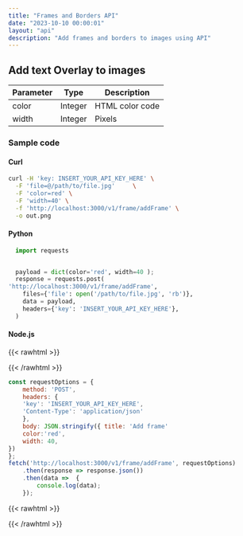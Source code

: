 ```yaml
---
title: "Frames and Borders API"
date: "2023-10-10 00:00:01"
layout: "api"
description: "Add frames and borders to images using API"
---
```



## Add text Overlay to images

| Parameter | Type | Description |
|-----------|------|-------------|
| color      | Integer | HTML color code|
| width      | Integer | Pixels|


### Sample code

#### Curl

```bash
curl -H 'key: INSERT_YOUR_API_KEY_HERE' \
  -F 'file=@/path/to/file.jpg'     \
  -F 'color=red' \
  -F 'width=40' \
  -f 'http://localhost:3000/v1/frame/addFrame' \
  -o out.png

```

#### Python

```python
  import requests


  payload = dict(color='red', width=40 );
  response = requests.post(
'http://localhost:3000/v1/frame/addFrame',
    files={'file': open('/path/to/file.jpg', 'rb')},
    data = payload,
    headers={'key': 'INSERT_YOUR_API_KEY_HERE'},
  )
```

#### Node.js

{{< rawhtml >}}
 <div class='editable' onClick="this.contentEditable='true';">
{{< /rawhtml >}}

```node.js
const requestOptions = {
    method: 'POST',
    headers: {
    'key': 'INSERT_YOUR_API_KEY_HERE',
    'Content-Type': 'application/json'
    },
    body: JSON.stringify({ title: 'Add frame' 
    color:'red',
    width: 40, 
})
};
fetch('http://localhost:3000/v1/frame/addFrame', requestOptions)
    .then(response => response.json())
    .then(data =>  {
		console.log(data);
    }); 
```

{{< rawhtml >}}
 </div>
{{< /rawhtml >}}



